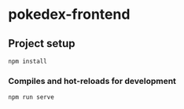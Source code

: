 # pokedex-frontend

## Project setup
```
npm install
```

### Compiles and hot-reloads for development
```
npm run serve
```
